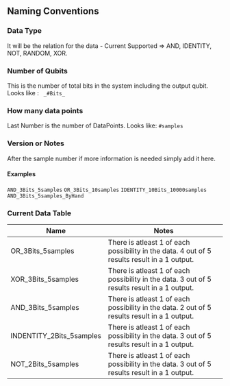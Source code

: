 ## Naming Conventions
### Data Type
It will be the relation for the data - Current Supported => AND, IDENTITY, NOT, RANDOM, XOR.

### Number of Qubits 
This is the number of total bits in the system including the output qubit.
Looks like : ` _#Bits_`

### How many data points
Last Number is the number of DataPoints. 
Looks like: `#samples`

### Version or Notes
After the sample number if more information is needed simply add it here.

#### Examples

`AND_3Bits_5samples`
`OR_3Bits_10samples`
`IDENTITY_10Bits_10000samples`
`AND_3Bits_5samples_ByHand`

### Current Data Table
| Name                     | Notes                                                                                        |
|--------------------------|----------------------------------------------------------------------------------------------|
| OR_3Bits_5samples        | There is atleast 1 of each possibility in the data. 4 out of 5 results result in a 1 output. |
| XOR_3Bits_5samples       | There is atleast 1 of each possibility in the data. 3 out of 5 results result in a 1 output. |
| AND_3Bits_5samples       | There is atleast 1 of each possibility in the data. 2 out of 5 results result in a 1 output. |
| INDENTITY_2Bits_5samples | There is atleast 1 of each possibility in the data. 3 out of 5 results result in a 1 output. |
| NOT_2Bits_5samples       | There is atleast 1 of each possibility in the data. 3 out of 5 results result in a 1 output. |
